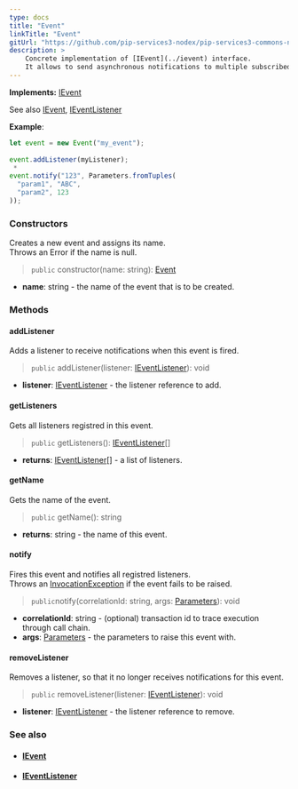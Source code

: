 ```yaml
---
type: docs
title: "Event"
linkTitle: "Event"
gitUrl: "https://github.com/pip-services3-nodex/pip-services3-commons-nodex"
description: > 
    Concrete implementation of [IEvent](../ievent) interface.
    It allows to send asynchronous notifications to multiple subscribed listeners.
---
```


**Implements:** [IEvent](../ievent)

See also [IEvent](../ievent), [IEventListener](../ievent_listener)

**Example**:

```typescript
let event = new Event("my_event");
 
event.addListener(myListener);
 *     
event.notify("123", Parameters.fromTuples(
  "param1", "ABC",
  "param2", 123
));

```

### Constructors

Creates a new event and assigns its name.  
Throws an Error if the name is null.

> `public` constructor(name: string): [Event]()

- **name**: string - the name of the event that is to be created.

### Methods

#### addListener
Adds a listener to receive notifications when this event is fired.

> `public` addListener(listener: [IEventListener](../ievent_listener)): void

- **listener**: [IEventListener](../ievent_listener) - the listener reference to add.

#### getListeners
Gets all listeners registred in this event.

> `public` getListeners(): [IEventListener](../ievent_listener)[]

- **returns**: [IEventListener](../ievent_listener)[] - a list of listeners.

#### getName
Gets the name of the event.

> `public` getName(): string 

- **returns**: string - the name of this event.

#### notify
Fires this event and notifies all registred listeners.  
Throws an [InvocationException](../errors/invocation_exception) if the event fails to be raised.

> `public`notify(correlationId: string, args: [Parameters](../../run/parameters)): void

- **correlationId**: string - (optional) transaction id to trace execution through call chain.
- **args**: [Parameters](../../run/parameters) - the parameters to raise this event with.

#### removeListener
Removes a listener, so that it no longer receives notifications for this event.

> `public` removeListener(listener: [IEventListener](../ievent_listener)): void

- **listener**: [IEventListener](../ievent_listener) - the listener reference to remove.


### See also
- #### [IEvent](../ievent)
- #### [IEventListener](../ievent_listener)